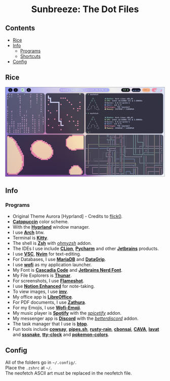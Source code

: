 # <p align = "center">Sunbreeze: The Dot Files</p>

## Contents

  - [Rice](#rice)
  - [Info](#info)
    - [Programs](#programs)
    - [Shortcuts](#shortcuts)
  - [Config](#config)

## Rice

![Desktop](/Hyprland/Catppuccin/screenshots/rice.png)

## Info

### Programs
- Original Theme Aurora [Hyprland] - Credits to [flick0](https://github.com/flick0/dotfiles/tree/aurora).
- [**Catppuccin**](https://github.com/catppuccin/catppuccin) color scheme.
- With the [**Hyprland**](https://hyprland.org/) window manager.
- I use [**Arch**](https://archlinux.org/) btw.
- Terminal is [**Kitty**](https://wiki.archlinux.org/title/kitty).
- The shell is [**Zsh**](https://ohmyz.sh/) with [_ohmyzsh_](https://ohmyz.sh/) addon.  
- The IDEs I use include [**CLion**](https://www.jetbrains.com/clion/), [**Pycharm**](https://www.jetbrains.com/pycharm/) and other [**Jetbrains**](https://www.jetbrains.com/) products.  
- I use [**VSC**](https://code.visualstudio.com/), [**Nvim**](https://neovim.io/) for text-editing.
- For Databases, I use [**MariaDB**](https://archlinux.org/packages/extra/x86_64/mariadb/) and [**DataGrip**](https://www.jetbrains.com/datagrip/).
- I use [**wofi**](https://archlinux.org/packages/community/x86_64/wofi/) as my application launcher.
- My Font is [**Cascadia Code**](https://github.com/microsoft/cascadia-code) and [**Jetbrains Nerd Font**](https://github.com/ryanoasis/nerd-fonts/blob/master/patched-fonts/JetBrainsMono/Ligatures/Regular/complete/JetBrains%20Mono%20Regular%20Nerd%20Font%20Complete%20Mono.ttf).
- My File Explorers is [**Thunar**](https://archlinux.org/packages/extra/x86_64/thunar/).
- For screenshots, I use [**Flameshot**](https://flameshot.org/).
- I use [**Notion Enhanced**](https://github.com/notion-enhancer/desktop) for note-taking.
- To view images, I use [**imv**](https://feh.finalrewind.org/).  
- My office app is [**LibreOffice**](https://www.libreoffice.org/).  
- For PDF documents, I use [**Zathura**](https://pwmt.org/projects/zathura/).  
- For my Emojis, I use [**Wofi-Emoji**](https://github.com/dln/wofi-emoji).  
- My music player is [**Spotify**](https://spotify.com) with the [_spicetify_](https://spicetify.app/) addon.
- My messenger app is [**Discord**](https://discord.com) with the [_betterdiscord_](https://betterdiscord.app/) addon.
- The task manager that I use is [**btop**](https://github.com/aristocratos/btop).
- Fun tools include [**cowsay**](https://www.npmjs.com/package/cowsay), [**pipes.sh**](https://github.com/pipeseroni/pipes.sh), [**rusty-rain**](https://github.com/cowboy8625/rusty-rain), [**cbonsai**](https://www.cyberciti.biz/open-source/cbonsai-linux-bonsai-tree-generator-for-cli-lovers-for-fun/), [**CAVA**](https://github.com/karlstav/cava), [**lavat**](https://github.com/AngelJumbo/lavat) and [**sssnake**](https://github.com/AngelJumbo/sssnake), [**tty-clock**](https://github.com/xorg62/tty-clock) and [**pokemon-colors**](https://aur.archlinux.org/packages/pokemon-colorscripts-git).

## Config

All of the folders go in `~/.config/`.  
Place the `.zshrc` at `~/`.   
The neofetch ASCII art must be replaced in the neofetch file.  
